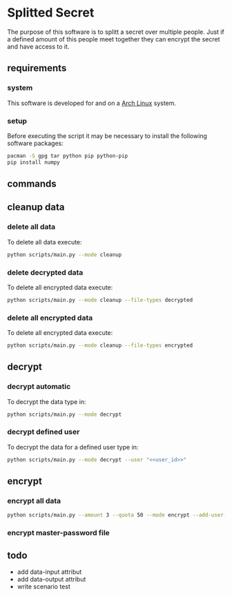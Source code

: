 # Splitted Secret
The purpose of this software is to splitt a secret over multiple people. Just if a defined amount of this people meet together they can encrypt the secret and have access to it. 

## requirements 

### system
This software is developed for and on a [Arch Linux](https://archlinux.org/) system.

### setup

Before executing the script it may be necessary to install the following software packages:

```bash
pacman -S gpg tar python pip python-pip
pip install numpy
```
## commands

## cleanup data

### delete all data

To delete all data execute:

```bash 
python scripts/main.py --mode cleanup
```

### delete decrypted data
To delete all encrypted data execute:

```bash 
python scripts/main.py --mode cleanup --file-types decrypted
```

### delete all encrypted data
To delete all encrypted data execute:

```bash 
python scripts/main.py --mode cleanup --file-types encrypted
```

## decrypt

### decrypt automatic
To decrypt the data type in:

```bash 
python scripts/main.py --mode decrypt
```

### decrypt defined user
To decrypt the data for a defined user type in:

```bash 
python scripts/main.py --mode decrypt --user "<<user_id>>"
```

## encrypt

### encrypt all data

```bash 
python scripts/main.py --amount 3 --quota 50 --mode encrypt --add-user-information --master-password "{{master_password}}"
```

### encrypt master-password file

## todo 
- add data-input attribut
- add data-output attribut
- write scenario test